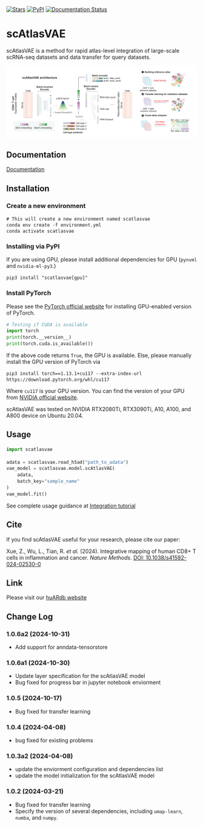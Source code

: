 [![Stars](https://img.shields.io/github/stars/WanluLiuLab/scAtlasVAE?style=flat&logo=GitHub&color=blue)](https://github.com/WanluLiuLab/scAtlasVAE/stargazers)
[![PyPI](https://img.shields.io/pypi/v/scatlasvae?logo=PyPI)](https://pypi.org/project/rapids-singlecell)
[![Documentation Status](https://readthedocs.org/projects/scatlasvae/badge/?version=latest)](https://scatlasvae.readthedocs.io?badge=latest)

# scAtlasVAE

scAtlasVAE is a method for rapid atlas-level integration of large-scale scRNA-seq datasets and data transfer for query datasets. 

<img src="./docs/source/_static/imgs/scAtlasVAE.png" alt="TCRDeepInsight" style="zoom:150%;" />


## Documentation

[Documentation](https://scatlasvae.readthedocs.io/en/latest/)

## Installation

### Create a new environment

```shell
# This will create a new environment named scatlasvae
conda env create -f environment.yml 
conda activate scatlasvae
```

### Installing via PyPI

If you are using GPU, please install additional dependencies for GPU (`pynvml` and `nvidia-ml-py3`.)
```shell
pip3 install "scatlasvae[gpu]"
```



### Install PyTorch 

Please see the [PyTorch official website](https://pytorch.org/) for installing GPU-enabled version of PyTorch.

```python
# Testing if CUDA is available
import torch
print(torch.__version__)
print(torch.cuda.is_available())
```

If the above code returns `True`, the GPU is available.
Else, please manually install the GPU version of PyTorch via
```shell
pip3 install torch==1.13.1+cu117 --extra-index-url https://download.pytorch.org/whl/cu117
```
Where `cu117` is your GPU version. You can find the version of your GPU from [NVIDIA official website](https://developer.nvidia.com/cuda-gpus).


scAtlasVAE was tested on NVIDIA RTX2080Ti, RTX3090Ti, A10, A100, and A800 device on Ubuntu 20.04.

## Usage

```python
import scatlasvae

adata = scatlasvae.read_h5ad("path_to_adata")
vae_model = scatlasvae.model.scAtlasVAE(
    adata,
    batch_key="sample_name"
)
vae_model.fit()
```

See complete usage guidance at [Integration tutorial](https://scatlasvae.readthedocs.io/en/latest/gex_integration.html)

## Cite

If you find scAtlasVAE useful for your research, please cite our paper:

Xue, Z., Wu, L., Tian, R. *et al.* (2024). Integrative mapping of human CD8+ T cells in inflammation and cancer. *Nature Methods*. [DOI: 10.1038/s41592-024-02530-0](https://doi.org/10.1038/s41592-024-02530-0)

## Link

Please visit our <a href='https://huarc.net/v2/atlas/'>huARdb website</a>

## Change Log

### 1.0.6a2 (2024-10-31)

- Add support for anndata-tensorstore

### 1.0.6a1 (2024-10-30)

- Update layer specification for the scAtlasVAE model
- Bug fixed for progress bar in jupyter notebook enviorment

### 1.0.5 (2024-10-17)

- Bug fixed for transfer learning

### 1.0.4 (2024-04-08)

- bug fixed for existing problems

### 1.0.3a2 (2024-04-08)

- update the enviorment configuration and dependencies list
- update the model initialization for the scAtlasVAE model

### 1.0.2 (2024-03-21)

- Bug fixed for transfer learning
- Specify the version of several dependencies, including `umap-learn`, `numba`, and `numpy`.

